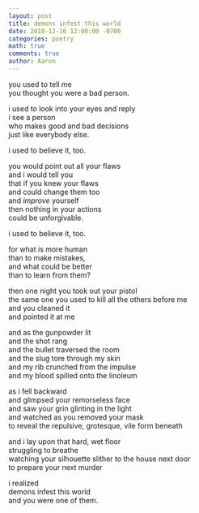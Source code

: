 ```yaml
---
layout: post
title: demons infest this world
date: 2018-12-16 12:00:00 -0700
categories: poetry 
math: true
comments: true
author: Aaron
---
```


you used to tell me  
you thought you were a bad person.  

i used to look into your eyes and reply  
i see a person  
who makes good and bad decisions  
just like everybody else.  

i used to believe it, too.  

you would point out all your flaws  
and i would tell you  
that if you knew your flaws  
and could change them too  
and *improve* yourself  
then nothing in your actions  
could be unforgivable.  

i used to believe it, too.  

for what is more human  
than to make mistakes,  
and what could be better  
than to learn from them?  

then one night you took out your pistol  
the same one you used to kill all the others before me  
and you cleaned it  
and pointed it at me  

and as the gunpowder lit  
and the shot rang  
and the bullet traversed the room  
and the slug tore through my skin  
and my rib crunched from the impulse  
and my blood spilled onto the linoleum  

as i fell backward  
and glimpsed your remorseless face  
and saw your grin glinting in the light  
and watched as you removed your mask  
to reveal the repulsive, grotesque, vile form beneath  

and i lay upon that hard, wet floor  
struggling to breathe  
watching your silhouette slither to the house next door  
to prepare your next murder  

i realized  
demons infest this world  
and you were one of them.
